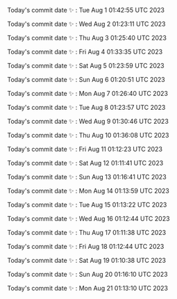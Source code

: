 Today's commit date ✨ : Tue Aug 1 01:42:55 UTC 2023 

Today's commit date ✨ : Wed Aug 2 01:23:11 UTC 2023 

Today's commit date ✨ : Thu Aug 3 01:25:40 UTC 2023 

Today's commit date ✨ : Fri Aug 4 01:33:35 UTC 2023 

Today's commit date ✨ : Sat Aug 5 01:23:59 UTC 2023 

Today's commit date ✨ : Sun Aug 6 01:20:51 UTC 2023 

Today's commit date ✨ : Mon Aug 7 01:26:40 UTC 2023 

Today's commit date ✨ : Tue Aug 8 01:23:57 UTC 2023 

Today's commit date ✨ : Wed Aug 9 01:30:46 UTC 2023 

Today's commit date ✨ : Thu Aug 10 01:36:08 UTC 2023 

Today's commit date ✨ : Fri Aug 11 01:12:23 UTC 2023 

Today's commit date ✨ : Sat Aug 12 01:11:41 UTC 2023 

Today's commit date ✨ : Sun Aug 13 01:16:41 UTC 2023 

Today's commit date ✨ : Mon Aug 14 01:13:59 UTC 2023 

Today's commit date ✨ : Tue Aug 15 01:13:22 UTC 2023 

Today's commit date ✨ : Wed Aug 16 01:12:44 UTC 2023 

Today's commit date ✨ : Thu Aug 17 01:11:38 UTC 2023 

Today's commit date ✨ : Fri Aug 18 01:12:44 UTC 2023 

Today's commit date ✨ : Sat Aug 19 01:10:38 UTC 2023 

Today's commit date ✨ : Sun Aug 20 01:16:10 UTC 2023 

Today's commit date ✨ : Mon Aug 21 01:13:10 UTC 2023 

